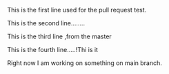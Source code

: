 This is the first line used for the pull request test.

This is the second line........

This is the third line ,from the master

This is the fourth line.....!Thi is it

Right now I am working on something on main branch.